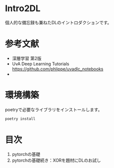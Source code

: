 # Intro2DL

個人的な備忘録も兼ねたDLのイントロダクションです。  

# 参考文献
- 深層学習 第2版
- UvA Deep Learning Tutorials https://github.com/phlippe/uvadlc_notebooks
- 


# 環境構築

poetryで必要なライブラリをインストールします。

``` python
poetry install
```

# 目次

1. pytorchの基礎
2. pytorchの基礎続き：XORを題材にDLのお試し






